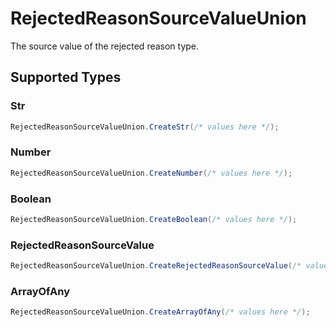 # RejectedReasonSourceValueUnion

The source value of the rejected reason type.


## Supported Types

### Str

```csharp
RejectedReasonSourceValueUnion.CreateStr(/* values here */);
```

### Number

```csharp
RejectedReasonSourceValueUnion.CreateNumber(/* values here */);
```

### Boolean

```csharp
RejectedReasonSourceValueUnion.CreateBoolean(/* values here */);
```

### RejectedReasonSourceValue

```csharp
RejectedReasonSourceValueUnion.CreateRejectedReasonSourceValue(/* values here */);
```

### ArrayOfAny

```csharp
RejectedReasonSourceValueUnion.CreateArrayOfAny(/* values here */);
```

